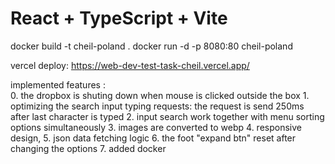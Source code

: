 # React + TypeScript + Vite

docker build -t cheil-poland .
docker run -d -p 8080:80 cheil-poland

vercel deploy: https://web-dev-test-task-cheil.vercel.app/



implemented features :  
    0. the dropbox is shuting down when mouse is clicked outside the box
    1. optimizing the search input typing requests: the request is send 250ms after last character is typed 
    2. input search work together with menu sorting options simultaneously
    3. images are converted to webp
    4. responsive design, 
    5. json data fetching logic 
    6. the foot "expand btn" reset after changing the options
    7. added docker

